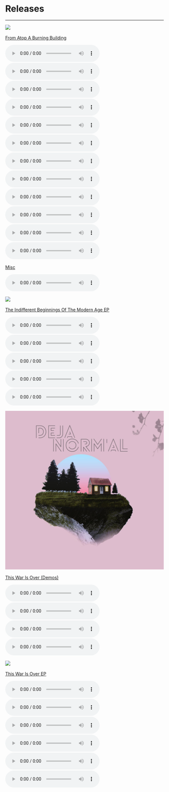 # Releases

---

![](From%20Atop%20a%20Burning%20Building.jpg)

[From Atop A Burning Building](From%20Atop%20A%20Burning%20Building/From%20Atop%20A%20Burning%20Building.md)

![](From%20Atop%20A%20Burning%20Building/01%20-%20View%20Of%20Coma.mp3)
![](From%20Atop%20A%20Burning%20Building/02%20-%20Cemeteries%20and%20Greyhound%20Busses.mp3)
![](From%20Atop%20A%20Burning%20Building/03%20-%20Goodbye%20Mr.%20Perfection.mp3)
![](From%20Atop%20A%20Burning%20Building/04%20-%20Valuntas%20Tua.mp3)
![](From%20Atop%20A%20Burning%20Building/05%20-%20Where%20Are%20The%20Angels%20Now.mp3)
![](From%20Atop%20A%20Burning%20Building/06%20-%20Keep%20It%20Steady.mp3)
![](From%20Atop%20A%20Burning%20Building/07%20-%20From%20Atop%20A%20Burning%20Building.mp3)
![](From%20Atop%20A%20Burning%20Building/08%20-%20May.mp3)
![](From%20Atop%20A%20Burning%20Building/09%20-%20Our%20Perfect%20Ending.mp3)
![](From%20Atop%20A%20Burning%20Building/10%20-%20When%20Open%20Air%20Becomes%20a%20Battlefield.mp3)
![](From%20Atop%20A%20Burning%20Building/11%20-%20Life%20Is%20Just%20A%20Box%20(demo).mp3)
![](From%20Atop%20A%20Burning%20Building/12%20-%20Winona%20Ride-You.mp3)

[Misc](Misc/Misc.md)

![](Misc/Deja%20Normal%20Cemeteries%20and%20Greyhound%20Buses%20Christopher%20Morrow%20Piano%20Version.mp3)

![](The%20Indifferent%20Beginnings%20Of%20The%20Modern%20Age.jpg)

[The Indifferent Beginnings Of The Modern Age EP](The%20Indifferent%20Beginnings%20Of%20The%20Modern%20Age%20EP/The%20Indifferent%20Beginnings%20Of%20The%20Modern%20Age%20EP.md)

![](The%20Indifferent%20Beginnings%20Of%20The%20Modern%20Age%20EP/01%20-%20A%20Leader%20Is%20Only%20As%20Good%20As%20His%20Country.mp3)
![](The%20Indifferent%20Beginnings%20Of%20The%20Modern%20Age%20EP/02%20-%20Aromatic%20Armistice.mp3)
![](The%20Indifferent%20Beginnings%20Of%20The%20Modern%20Age%20EP/03%20-%20Interlude%20To%20The%20Autumn%20Division.mp3)
![](The%20Indifferent%20Beginnings%20Of%20The%20Modern%20Age%20EP/04%20-%20Three%20Leaves%20Falling.mp3)
![](The%20Indifferent%20Beginnings%20Of%20The%20Modern%20Age%20EP/05%20-%20Tonight,%20The%20Sun%20Drowns%20Itself.mp3)

![](This%20War%20Is%20Over%20(Demos)/Deja%20Normal.jpg)

[This War Is Over (Demos)](This%20War%20Is%20Over%20(Demos)/This%20War%20Is%20Over%20(Demos).md)

![](This%20War%20Is%20Over%20(Demos)/01%20This%20War%20is%20Over%20(Demo).mp3)
![](This%20War%20Is%20Over%20(Demos)/02%20Seven%20Days%20(Demo).mp3)
![](This%20War%20Is%20Over%20(Demos)/03%20Diet%20Coke%20and%20Mentos%20(Da%20Muthafukken%20ReMix).mp3)
![](This%20War%20Is%20Over%20(Demos)/04%20This%20War%20Is%20Over%20(Alternate%20Version).mp3)

![](This%20War%20Is%20Over.jpg)

[This War Is Over EP](This%20War%20Is%20Over%20EP/This%20War%20Is%20Over%20EP.md)

![](This%20War%20Is%20Over%20EP/01%20-%20View%20of%20Coma.mp3)
![](This%20War%20Is%20Over%20EP/02%20-%20Seven%20Days.mp3)
![](This%20War%20Is%20Over%20EP/03%20-%20Diet%20Coke%20and%20Mentos.mp3)
![](This%20War%20Is%20Over%20EP/04%20-%20A%20Letter%20To%20Write.mp3)
![](This%20War%20Is%20Over%20EP/05%20-%20The%20Great%20Escape.mp3)
![](This%20War%20Is%20Over%20EP/06%20-%20Goodbye%20Mr.%20Perfection.mp3)